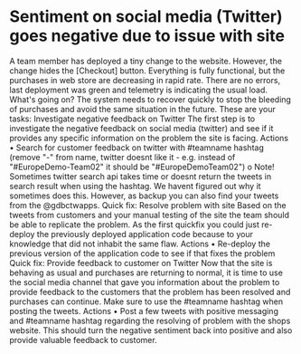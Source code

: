# Sentiment on social media (Twitter) goes negative due to issue with site

A team member has deployed a tiny change to the website. However, the change hides the [Checkout] button. Everything is fully functional, but the purchases in web store are decreasing in rapid rate. There are no errors, last deployment was green and telemetry is indicating the usual load. What's going on? The system needs to recover quickly to stop the bleeding of purchases and avoid the same situation in the future.
These are your tasks:
Investigate negative feedback on Twitter
The first step is to investigate the negative feedback on social media (twitter) and see if it provides any specific information on the problem the site is facing.
Actions
•	Search for customer feedback on twitter with #teamname hashtag (remove "-" from name, twitter doesnt like it - e.g. instead of "#EuropeDemo-Team02" it should be "#EuropeDemoTeam02")
o	Note! Sometimes twitter search api takes time or doesnt return the tweets in search result when using the hashtag. We havent figured out why it sometimes does this. However, as backup you can also find your tweets from the @gdbctwapps.
Quick fix: Resolve problem with site
Based on the tweets from customers and your manual testing of the site the team should be able to replicate the problem. As the first quickfix you could just re-deploy the previously deployed application code because to your knowledge that did not inhabit the same flaw.
Actions
•	Re-deploy the previous version of the application code to see if that fixes the problem
Quick fix: Provide feedback to customer on Twitter
Now that the site is behaving as usual and purchases are returning to normal, it is time to use the social media channel that gave you information about the problem to provide feedback to the customers that the problem has been resolved and purchases can continue. Make sure to use the #teamname hashtag when posting the tweets.
Actions
•	Post a few tweets with positive messaging and #teamname hashtag regarding the resolving of problem with the shops website. This should turn the negative sentiment back into positive and also provide valuable feedback to customer.

